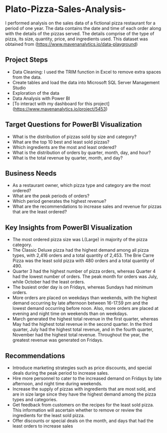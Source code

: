 # Plato-Pizza-Sales-Analysis-
I performed analysis on the sales data of a fictional pizza restaurant for a period of one year. The data contains the date and time of each order along with the details of the pizzas served. The details comprise of the type of pizza, its size, quantity, price, and ingredients used. 
This dataset was obtained from (https://www.mavenanalytics.io/data-playground)
## Project Steps
- Data Cleaning: I used the TRIM function in Excel to remove extra spaces from the data.
- Create tables and load the data into Microsoft SQL Server Management Studio
- Exploration of the data
- Data Analysis with Power BI
- [To interact with my dashboard for this project] (https://www.mavenanalytics.io/project/5453)

## Target Questions for PowerBI Visualization
- What is the distribution of pizzas sold by size and category?
- What are the top 10 best and least sold pizzas?
- Which ingredients are the most and least ordered?
- What is the distribution of orders by quarter, month, day, and hour?
- What is the total revenue by quarter, month, and day?
## Business Needs
- As a restaurant owner, which pizza type and category are the most ordered?
- What are the peak periods of orders?
- Which period generates the highest revenue?
- What are the recommendations to increase sales and revenue for pizzas that are the least ordered?
## Key Insights from PowerBI Visualization
- The most ordered pizza size was L(Large) in majority of the pizza category. 
- The Classic Deluxe pizza had the highest demand among all pizza types, with 2,416 orders and a total quantity of 2,453. The Brie Carre Pizza was the least sold  pizza with 480 orders and a total quantity of 490.
- Quarter 3 had the highest number of pizza orders, whereas Quarter 4 had the lowest number of orders. The peak month for orders was July, while October had the least orders. 
- The busiest order day is on Fridays, whereas Sundays had minimum orders. 
- More orders are placed on weekdays than weekends, with the highest demand occurring by late afternoon between 16-17.59 pm and the lowest demand occurring before noon. Also, more orders are placed at evening and night time on weekends than on weekdays.
- March generated the highest total revenue in the first quarter, whereas May had the highest total revenue in the second quarter. In the third quarter, July had the highest total revenue, and in the fourth quarter, November had the highest total revenue. Throughout the year, the greatest revenue was generated on Fridays.
## Recommendations
- Introduce marketing strategies such as price discounts, and special deals during the peak period to increase sales.
- Hire more personnel to cater to the increased demand on Fridays by late afternoon, and night time during weekends.
- Increase the supply of pizzas with ingredients that are most sold, and are in size large since they have the highest demand among the pizza types and categories.
- Get feedback from customers on the recipes for the least sold pizza. This information will ascertain whether to remove or review the ingredients for the least sold pizza.
- Offer discounts or special deals on the month, and days that had the least orders to increase sales
